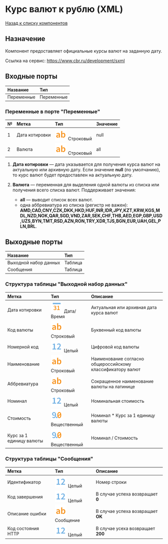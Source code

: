 # Курс валют к рублю (XML)

[Назад к списку компонентов](../README.md)

## Назначение

Компонент предоставляет официальные курсы валют на заданную дату.

Ссылка на сервис: https://www.cbr.ru/development/sxml

## Входные порты

| Название          | Тип        |
|:------------------|:-----------|
| Переменные        | Переменные |

### Переменные в порте "Переменные"

| № | Метка              | Тип                                   | Значение    |
|:--|:-------------------|:--------------------------------------|:------------|
| 1 | Дата котировки     | ![](./img/string.svg) Строковый       | null        |
| 2 | Валюта             | ![](./img/string.svg) Строковый       | all         |

1. **Дата котировки** — дата указывается для получения курса валют на актуальную или архивную дату. Если значение **null** (по умолчанию), то курс валют будет предоставлен на актуальную дату. 

2. **Валюта** — переменная для выделения одной валюты из списка или получения всего списка валют. Поддерживает значения:

   * **all** — выводит список всех валют.
   * одна аббревиатура из списка (регистр не важен): **AMD,CAD,CNY,CZK,DKK,HKD,HUF,INR,IDR,JPY,KZT,KRW,KGS,MDL,NZD,NOK,QAR,SGD,VND,ZAR,SEK,CHF,THB,AED,EGP,GBP,USD,UZS,BYN,TMT,RSD,AZN,RON,TRY,XDR,TJS,BGN,EUR,UAH,GEL,PLN,BRL**.

## Выходные порты

| Название              | Тип        |
|:----------------------|:-----------|
| Выходной набор данных | Таблица    |
| Сообщения             | Таблица    |

### Структура таблицы "Выходной набор данных"

| Метка                    | Тип                                       | Описание                                                        |
|:-------------------------|:------------------------------------------|:----------------------------------------------------------------|
| Дата котировки           | ![](./img/datetime.svg) Дата/Время        | Актуальная или архивная дата курса валют                        |
| Код валюты               | ![](./img/string.svg) Строковый           | Буквенный код валюты                                            |
| Номерной код             | ![](./img/integer.svg) Целый              | Цифровой код валюты                                             |
| Наименование             | ![](./img/string.svg) Строковый           | Наименование согласно общероссийскому классификатору валют      |
| Аббревиатура             | ![](./img/string.svg) Строковый           | Сокращенное наименование валюты на латинице                     |
| Номинал                  | ![](./img/integer.svg) Целый              | Номинальная стоимость                                           |
| Стоимость                | ![](./img/realnumber.svg) Вещественный    | Номинал * Курс за 1 единицу валюты                              |
| Курс за 1 единицу валюты | ![](./img/realnumber.svg) Вещественный    | Номинал / Стоимость                                             |

### Структура таблицы "Сообщения"

| Метка                      | Тип                                | Описание                          |
|:---------------------------|:-----------------------------------|:----------------------------------|
| Идентификатор              | ![](./img/integer.svg) Целый       | Номер строки                      |
| Код завершения             | ![](./img/integer.svg) Целый       | В случае успеха возвращает **0**  |
| Описание ошибки            | ![](./img/string.svg) Сообщение    | В случае успеха возвращает **OK** |
| Код состояния HTTP         | ![](./img/integer.svg) Целый       | В случае усеха возвращает **200** |